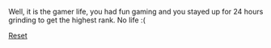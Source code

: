 Well, it is the gamer life, you had fun gaming and you stayed up for 24 hours grinding to get the highest rank. No life :( <br> 

[Reset](../alarm.md)
